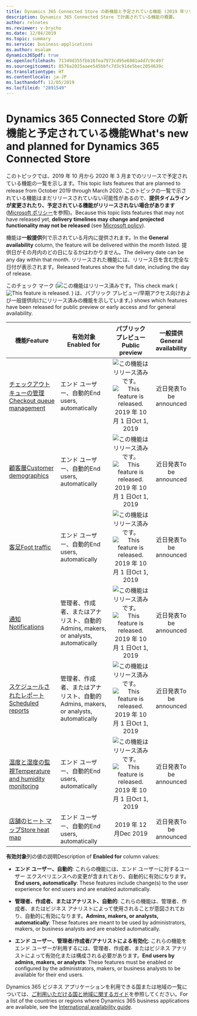 ```yaml
---
title: Dynamics 365 Connected Store の新機能と予定されている機能 (2019 年リリース ウェーブ 2)
description: Dynamics 365 Connected Store で計画されている機能の概要。
author: relnotes
ms.reviewer: v-brycho
ms.date: 12/04/2019
ms.topic: summary
ms.service: business-applications
ms.author: msalam
dynamics365pdf: true
ms.openlocfilehash: 71349d355fbb16fea7973cd95e6801a4d7c9c497
ms.sourcegitcommit: 8576a2025aaee545bbfc7d3c91de5bec2054639c
ms.translationtype: HT
ms.contentlocale: ja-JP
ms.lasthandoff: 12/05/2019
ms.locfileid: "2891549"
---
```

# <a name="whats-new-and-planned-for-dynamics-365-connected-store"></a><span data-ttu-id="66d02-103">Dynamics 365 Connected Store の新機能と予定されている機能</span><span class="sxs-lookup"><span data-stu-id="66d02-103">What's new and planned for Dynamics 365 Connected Store</span></span>

<span data-ttu-id="66d02-104">このトピックでは、2019 年 10 月から 2020 年 3 月までのリリースで予定されている機能の一覧を示します。</span><span class="sxs-lookup"><span data-stu-id="66d02-104">This topic lists features that are planned to release from October 2019 through March 2020.</span></span> <span data-ttu-id="66d02-105">このトピックの一覧で示されている機能はまだリリースされていない可能性があるので、**提供タイムラインが変更されたり、予定されている機能がリリースされない場合があります** ([Microsoft ポリシー](https://go.microsoft.com/fwlink/p/?linkid=2007332)を参照)。</span><span class="sxs-lookup"><span data-stu-id="66d02-105">Because this topic lists features that may not have released yet, **delivery timelines may change and projected functionality may not be released** (see [Microsoft policy](https://go.microsoft.com/fwlink/p/?linkid=2007332)).</span></span>

<span data-ttu-id="66d02-106">機能は**一般提供**列で示されている月内に提供されます。</span><span class="sxs-lookup"><span data-stu-id="66d02-106">In the **General availability** column, the feature will be delivered within the month listed.</span></span> <span data-ttu-id="66d02-107">提供日がその月内のどの日になるかはわかりません。</span><span class="sxs-lookup"><span data-stu-id="66d02-107">The delivery date can be any day within that month.</span></span> <span data-ttu-id="66d02-108">リリースされた機能には、リリース日を含む完全な日付が表示されます。</span><span class="sxs-lookup"><span data-stu-id="66d02-108">Released features show the full date, including the day of release.</span></span>

<span data-ttu-id="66d02-109">このチェック マーク (![この機能はリリース済みです。](/dynamics365-release-plan/media/green-checkmark.png "この機能はリリース済みです。")</span><span class="sxs-lookup"><span data-stu-id="66d02-109">This check mark (![This feature is released.](/dynamics365-release-plan/media/green-checkmark.png "This feature is released.")</span></span> <span data-ttu-id="66d02-110">) は、パブリック プレビュー/早期アクセス向けおよび一般提供向けにリリース済みの機能を示しています。</span><span class="sxs-lookup"><span data-stu-id="66d02-110">) shows which features have been released for public preview or early access and for general availability.</span></span>

| <span data-ttu-id="66d02-111">機能</span><span class="sxs-lookup"><span data-stu-id="66d02-111">Feature</span></span>    | <span data-ttu-id="66d02-112">有効対象</span><span class="sxs-lookup"><span data-stu-id="66d02-112">Enabled for</span></span>    |  <span data-ttu-id="66d02-113">パブリック プレビュー</span><span class="sxs-lookup"><span data-stu-id="66d02-113">Public preview</span></span> |  <span data-ttu-id="66d02-114">一般提供</span><span class="sxs-lookup"><span data-stu-id="66d02-114">General availability</span></span> | 
| ---------- |---------------- | :---------------: |:--------------: |
| [<span data-ttu-id="66d02-115">チェックアウト キューの管理</span><span class="sxs-lookup"><span data-stu-id="66d02-115">Checkout queue management</span></span>](checkout-queue-wait-time.md) | <span data-ttu-id="66d02-116">エンド ユーザー、自動的</span><span class="sxs-lookup"><span data-stu-id="66d02-116">End users, automatically</span></span>| <span data-ttu-id="66d02-117">![この機能はリリース済みです。](/dynamics365-release-plan/media/green-checkmark.png "この機能はリリース済みです。")</span><span class="sxs-lookup"><span data-stu-id="66d02-117">![This feature is released.](/dynamics365-release-plan/media/green-checkmark.png "This feature is released.")</span></span> <span data-ttu-id="66d02-118">2019 年 10 月 1 日</span><span class="sxs-lookup"><span data-stu-id="66d02-118">Oct 1, 2019</span></span>|<span data-ttu-id="66d02-119">近日発表</span><span class="sxs-lookup"><span data-stu-id="66d02-119">To be announced</span></span> | 
| [<span data-ttu-id="66d02-120">顧客層</span><span class="sxs-lookup"><span data-stu-id="66d02-120">Customer demographics</span></span>](customer-demographics.md) | <span data-ttu-id="66d02-121">エンド ユーザー、自動的</span><span class="sxs-lookup"><span data-stu-id="66d02-121">End users, automatically</span></span>| <span data-ttu-id="66d02-122">![この機能はリリース済みです。](/dynamics365-release-plan/media/green-checkmark.png "この機能はリリース済みです。")</span><span class="sxs-lookup"><span data-stu-id="66d02-122">![This feature is released.](/dynamics365-release-plan/media/green-checkmark.png "This feature is released.")</span></span> <span data-ttu-id="66d02-123">2019 年 10 月 1 日</span><span class="sxs-lookup"><span data-stu-id="66d02-123">Oct 1, 2019</span></span>|<span data-ttu-id="66d02-124">近日発表</span><span class="sxs-lookup"><span data-stu-id="66d02-124">To be announced</span></span> | 
| [<span data-ttu-id="66d02-125">客足</span><span class="sxs-lookup"><span data-stu-id="66d02-125">Foot traffic</span></span>](foot-traffic-people-count.md) | <span data-ttu-id="66d02-126">エンド ユーザー、自動的</span><span class="sxs-lookup"><span data-stu-id="66d02-126">End users, automatically</span></span>| <span data-ttu-id="66d02-127">![この機能はリリース済みです。](/dynamics365-release-plan/media/green-checkmark.png "この機能はリリース済みです。")</span><span class="sxs-lookup"><span data-stu-id="66d02-127">![This feature is released.](/dynamics365-release-plan/media/green-checkmark.png "This feature is released.")</span></span> <span data-ttu-id="66d02-128">2019 年 10 月 1 日</span><span class="sxs-lookup"><span data-stu-id="66d02-128">Oct 1, 2019</span></span>|<span data-ttu-id="66d02-129">近日発表</span><span class="sxs-lookup"><span data-stu-id="66d02-129">To be announced</span></span> | 
| [<span data-ttu-id="66d02-130">通知</span><span class="sxs-lookup"><span data-stu-id="66d02-130">Notifications</span></span>](notifications.md) | <span data-ttu-id="66d02-131">管理者、作成者、またはアナリスト、自動的</span><span class="sxs-lookup"><span data-stu-id="66d02-131">Admins, makers, or analysts, automatically</span></span>| <span data-ttu-id="66d02-132">![この機能はリリース済みです。](/dynamics365-release-plan/media/green-checkmark.png "この機能はリリース済みです。")</span><span class="sxs-lookup"><span data-stu-id="66d02-132">![This feature is released.](/dynamics365-release-plan/media/green-checkmark.png "This feature is released.")</span></span> <span data-ttu-id="66d02-133">2019 年 10 月 1 日</span><span class="sxs-lookup"><span data-stu-id="66d02-133">Oct 1, 2019</span></span>|<span data-ttu-id="66d02-134">近日発表</span><span class="sxs-lookup"><span data-stu-id="66d02-134">To be announced</span></span> | 
| [<span data-ttu-id="66d02-135">スケジュールされたレポート</span><span class="sxs-lookup"><span data-stu-id="66d02-135">Scheduled reports</span></span>](scheduled-reports.md) | <span data-ttu-id="66d02-136">管理者、作成者、またはアナリスト、自動的</span><span class="sxs-lookup"><span data-stu-id="66d02-136">Admins, makers, or analysts, automatically</span></span>| <span data-ttu-id="66d02-137">![この機能はリリース済みです。](/dynamics365-release-plan/media/green-checkmark.png "この機能はリリース済みです。")</span><span class="sxs-lookup"><span data-stu-id="66d02-137">![This feature is released.](/dynamics365-release-plan/media/green-checkmark.png "This feature is released.")</span></span> <span data-ttu-id="66d02-138">2019 年 10 月 1 日</span><span class="sxs-lookup"><span data-stu-id="66d02-138">Oct 1, 2019</span></span>|<span data-ttu-id="66d02-139">近日発表</span><span class="sxs-lookup"><span data-stu-id="66d02-139">To be announced</span></span> | 
| [<span data-ttu-id="66d02-140">温度と湿度の監視</span><span class="sxs-lookup"><span data-stu-id="66d02-140">Temperature and humidity monitoring</span></span>](refrigeration-temperature-humidity-monitoring.md) | <span data-ttu-id="66d02-141">エンド ユーザー、自動的</span><span class="sxs-lookup"><span data-stu-id="66d02-141">End users, automatically</span></span>| <span data-ttu-id="66d02-142">![この機能はリリース済みです。](/dynamics365-release-plan/media/green-checkmark.png "この機能はリリース済みです。")</span><span class="sxs-lookup"><span data-stu-id="66d02-142">![This feature is released.](/dynamics365-release-plan/media/green-checkmark.png "This feature is released.")</span></span> <span data-ttu-id="66d02-143">2019 年 10 月 1 日</span><span class="sxs-lookup"><span data-stu-id="66d02-143">Oct 1, 2019</span></span>|<span data-ttu-id="66d02-144">近日発表</span><span class="sxs-lookup"><span data-stu-id="66d02-144">To be announced</span></span> | 
| [<span data-ttu-id="66d02-145">店舗のヒート マップ</span><span class="sxs-lookup"><span data-stu-id="66d02-145">Store heat map</span></span>](store-heatmap.md) | <span data-ttu-id="66d02-146">エンド ユーザー、自動的</span><span class="sxs-lookup"><span data-stu-id="66d02-146">End users, automatically</span></span>| <span data-ttu-id="66d02-147">2019 年 12 月</span><span class="sxs-lookup"><span data-stu-id="66d02-147">Dec 2019</span></span>|<span data-ttu-id="66d02-148">近日発表</span><span class="sxs-lookup"><span data-stu-id="66d02-148">To be announced</span></span> | 

<span data-ttu-id="66d02-149">**有効対象**列の値の説明</span><span class="sxs-lookup"><span data-stu-id="66d02-149">Description of **Enabled for** column values:</span></span>

- <span data-ttu-id="66d02-150">**エンド ユーザー、自動的**: これらの機能には、エンド ユーザーに対するユーザー エクスペリエンスへの変更が含まれており、自動的に有効になります。</span><span class="sxs-lookup"><span data-stu-id="66d02-150">**End users, automatically**: These features include change(s) to the user experience for end users and are enabled automatically.</span></span>

- <span data-ttu-id="66d02-151">**管理者、作成者、またはアナリスト、自動的**: これらの機能は、管理者、作成者、またはビジネス アナリストによって使用されることが意図されており、自動的に有効になります。</span><span class="sxs-lookup"><span data-stu-id="66d02-151">**Admins, makers, or analysts, automatically**: These features are meant to be used by administrators, makers, or business analysts and are enabled automatically.</span></span>

- <span data-ttu-id="66d02-152">**エンド ユーザー、管理者/作成者/アナリストによる有効化**: これらの機能をエンド ユーザーが利用するには、管理者、作成者、またはビジネス アナリストによって有効化または構成される必要があります。</span><span class="sxs-lookup"><span data-stu-id="66d02-152">**End users by admins, makers, or analysts**: These features must be enabled or configured by the administrators, makers, or business analysts to be available for their end users.</span></span>


<span data-ttu-id="66d02-153">Dynamics 365 ビジネス アプリケーションを利用できる国または地域の一覧については、[ご利用いただける国と地域に関するガイド](https://aka.ms/dynamics_365_international_availability_deck)を参照してください。</span><span class="sxs-lookup"><span data-stu-id="66d02-153">For a list of the countries or regions where Dynamics 365 business applications are available, see the [International availability guide](https://aka.ms/dynamics_365_international_availability_deck).</span></span> 
